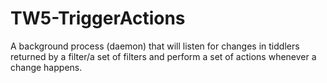 # TW5-TriggerActions
A background process (daemon) that will listen for changes in tiddlers returned by a filter/a set of filters and perform a set of actions whenever a change happens.
